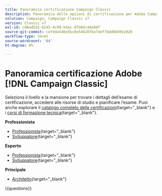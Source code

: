 ```yaml
---
title: Panoramica certificazione Campaign Classic
description: Panoramica delle opzioni di certificazione per Adobe Campaign Classic
solution: Campaign, Campaign Classic v7
version: Classic v7
exl-id: c80ad5d1-6245-4c99-b4ac-97b8dc48e80f
source-git-commit: cefdda546e5bc8e5462876a74ef78dd6689e2026
workflow-type: tm+mt
source-wordcount: '64'
ht-degree: 0%

---
```


# Panoramica certificazione Adobe [!DNL Campaign Classic]

Seleziona il livello e la mansione per trovare i dettagli dell’esame di certificazione, accedere alle risorse di studio e pianificare l’esame. Puoi anche esplorare il [catalogo completo delle certificazioni](https://certification.adobe.com/certifications){target="_blank"} e i [corsi di formazione tecnica](https://certification.adobe.com/courses/?/courses){target="_blank"}.

**Professionista**

* [Professionista](https://certification.adobe.com/certification/campaign-classic-business-practitioner-professional){target="_blank"} <!--AD0-E329-->
* [Sviluppatore](https://certification.adobe.com/certification/developer-professional){target="_blank"} <!--AD0-E331-->

**Esperto**

* [Professionista](https://certification.adobe.com/certification/campaign-classic-business-practitioner-expert){target="_blank"} <!--AD0-E327-->
* [Sviluppatore](https://certification.adobe.com/certification/campaign-classic-developer-expert){target="_blank"} <!--AD0-E330-->

**Principale**

* [Architetto](https://certification.adobe.com/certification/campaign-classic-architect-master){target="_blank"} <!--AD0-E328-->

{{questions}}

